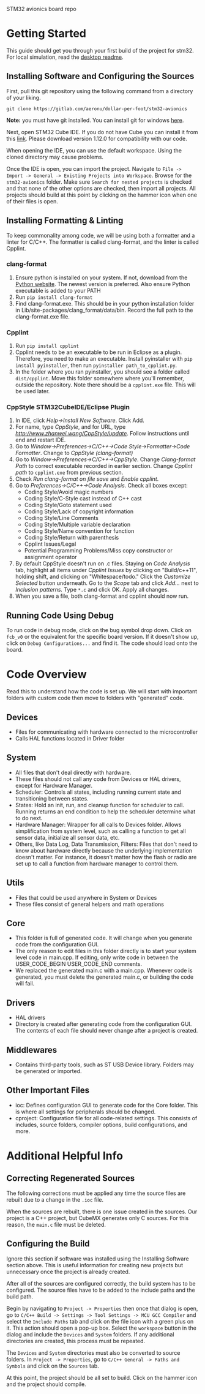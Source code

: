 STM32 avionics board repo

# Getting Started

This guide should get you through your first build of the project for stm32. For local simulation, read the [desktop readme](README-DESKTOP.md).

## Installing Software and Configuring the Sources

First, pull this git repository using the following command from a directory of your liking.

`git clone https://gitlab.com/aeronu/dollar-per-foot/stm32-avionics`

**Note:** you must have git installed. You can install git for windows [here](https://gitforwindows.org/).

Next, open STM32 Cube IDE. If you do not have Cube you can install it from this [link](https://www.st.com/en/development-tools/stm32cubeide.html). Please download version 1.12.0 for compatibility with our code.

When opening the IDE, you can use the default workspace. Using the cloned directory may cause problems.

Once the IDE is open, you can import the project. Navigate to `File -> Import -> General -> Existing Projects into Workspace`. Browse for the `stm32-avionics` folder. Make sure `Search for nested projects` is checked and that none of the other options are checked, then import all projects. All projects should build at this point by clicking on the hammer icon when one of their files is open.

## Installing Formatting & Linting

To keep commonality among code, we will be using both a formatter and a linter for C/C++. The formatter is called clang-format, and the linter is called Cpplint.

### clang-format

1. Ensure python is installed on your system. If not, download from the [Python website](https://www.python.org/downloads/). The newest version is preferred. Also ensure Python executable is added to your PATH
2. Run `pip install clang-format`
3. Find clang-format.exe. This should be in your python installation folder in Lib/site-packages/clang_format/data/bin. Record the full path to the clang-format.exe file.

### Cpplint

1. Run `pip install cpplint`
2. Cpplint needs to be an executable to be run in Eclipse as a plugin. Therefore, you need to make an executable. Install pyinstaller with `pip install pyinstaller`, then run `pyinstaller path_to_cpplint.py`.
3. In the folder where you ran pyinstaller, you should see a folder called `dist/cpplint`. Move this folder somewhere where you'll remember, outside the repository. Note there should be a `cpplint.exe` file. This will be used later.

### CppStyle STM32CubeIDE/Eclipse Plugin
1. In IDE, click *Help->Install New Software*. Click Add.
2. For name, type *CppStyle*, and for URL, type *http://www.zhanwei.wang/CppStyle/update*. Follow instructions until end and restart IDE.
3. Go to *Window->Preferences->C/C++->Code Style->Formatter->Code Formatter*. Change to *CppStyle (clang-format)*
4. Go to *Window->Preferences->C/C++->CppStyle*. Change *Clang-format Path* to correct executable recorded in earlier section. Change *Cpplint path* to `cpplint.exe` from previous section.
5. Check *Run clang-format on file save* and *Enable cpplint*.
6. Go to *Preferences->C/C++->Code Analysis*. Check all boxes except:
   - Coding Style/Avoid magic numbers
   - Coding Style/C-Style cast instead of C++ cast
   - Coding Style/Goto statement used
   - Coding Style/Lack of copyright information
   - Coding Style/Line Comments
   - Coding Style/Multiple variable declaration
   - Coding Style/Name convention for function
   - Coding Style/Return with parenthesis
   - Cpplint Issues/Legal
   - Potential Programming Problems/Miss copy constructor or assignment operator
7. By default CppStyle doesn't run on .c files. Staying on *Code Analysis* tab, highlight all items under *Cpplint Issues* by clicking on "Build/c++11", holding shift, and clicking on "Whitespace/todo." Click the *Customize Selected* button underneath. Go to the *Scope* tab and click *Add...* next to *Inclusion patterns.* Type `*.c` and click OK. Apply all changes.
8. When you save a file, both clang-format and cpplint should now run.

## Running Code Using Debug

To run code in debug mode, click on the bug symbol drop down. Click on `fcb_v0` or the equivalent for the specific board version. If it doesn't show up, click on `Debug Configurations...` and find it. The code should load onto the board.

# Code Overview
Read this to understand how the code is set up. We will start with important folders with custom code then move to folders with "generated" code.

## Devices
- Files for communicating with hardware connected to the microcontroller
- Calls HAL functions located in Driver folder

## System
- All files that don't deal directly with hardware.
- These files should not call any code from Devices or HAL drivers, except for Hardware Manager.
- Scheduler: Controls all states, including running current state and transitioning between states.
- States: Hold an init, run, and cleanup function for scheduler to call. Running returns an end condition to help the scheduler determine what to do next.
- Hardware Manager: Wrapper for all calls to Devices folder. Allows simplification from system level, such as calling a function to get all sensor data, initialize all sensor data, etc.
- Others, like Data Log, Data Transmission, Filters: Files that don't need to know about hardware directly because the underlying implementation doesn't matter. For instance, it doesn't matter how the flash or radio are set up to call a function from hardware manager to control them.

## Utils
- Files that could be used anywhere in System or Devices
- These files consist of general helpers and math operations

## Core
- This folder is full of generated code. It will change when you generate code from the configuration GUI.
- The only reason to edit files in this folder directly is to start your system level code in main.cpp. If editing, only write code in between the USER_CODE_BEGIN USER_CODE_END comments.
- We replaced the generated main.c with a main.cpp. Whenever code is generated, you must delete the generated main.c, or building the code will fail.

## Drivers
- HAL drivers
- Directory is created after generating code from the configuration GUI. The contents of each file should never change after a project is created.

## Middlewares
- Contains third-party tools, such as ST USB Device library. Folders may be generated or imported.

## Other Important Files
- ioc: Defines configuration GUI to generate code for the Core folder. This is where all settings for peripherals should be changed.
- cproject: Configuration file for all code-related settings. This consists of includes, source folders, compiler options, build configurations, and more.

# Additional Helpful Info

## Correcting Regenerated Sources

The following corrections must be applied any time the source files are rebuilt due to a change in the `.ioc` file.

When the sources are rebuilt, there is one issue created in the sources. Our project is a C++ project, but CubeMX generates only C sources. For this reason, the `main.c` file must be deleted.

## Configuring the Build

Ignore this section if software was installed using the Installing Software section above. This is useful information for creating new projects but unnecessary once the project is already created.

After all of the sources are configured correctly, the build system has to be configured. The source files have to be added to the include paths and the build path.

Begin by navigating to `Project -> Properties` then once that dialog is open, go to `C/C++ Build -> Settings -> Tool Settings -> MCU GCC Compiler` and select the `Include Paths` tab and click on the file icon with a green plus on it. This action should open a pop-up box. Select the `workspace` button in the dialog and include the `Devices` and `System` folders. If any additional directories are created, this process must be repeated.

The `Devices` and `System` directories must also be converted to source folders. In `Project -> Properties`, go to `C/C++ General -> Paths and Symbols` and click on the `Sources` tab.

At this point, the project should be all set to build. Click on the hammer icon and the project should compile.
